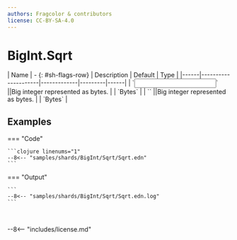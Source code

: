 ```yaml
---
authors: Fragcolor & contributors
license: CC-BY-SA-4.0
---
```



# BigInt.Sqrt

<div class="sh-parameters" markdown="1">
| Name | - {: #sh-flags-row} | Description | Default | Type |
|------|---------------------|-------------|---------|------|
| `<input>` ||Big integer represented as bytes. | | `Bytes` |
| `<output>` ||Big integer represented as bytes. | | `Bytes` |

</div>



## Examples

=== "Code"

    ```clojure linenums="1"
    --8<-- "samples/shards/BigInt/Sqrt/Sqrt.edn"
    ```

=== "Output"

    ```
    --8<-- "samples/shards/BigInt/Sqrt/Sqrt.edn.log"
    ```
&nbsp;

--8<-- "includes/license.md"
